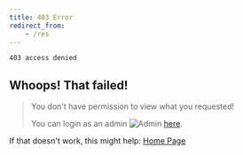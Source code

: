 ```yaml
---
title: 403 Error
redirect_from:
    - /res
---
```

`403 access denied`

**Whoops! That failed!**
--------------------

> You don't have permission to view what you requested!
>
> You can login as an admin ![Admin](https://gloriousglider8.github.io/res/sheilds/admin/16.png "Admin") [here](https://gloriousglider8.github.io/admin).

If that doesn't work, this might help: [Home Page](https://gloriousglider8.github.io "Home Page")
